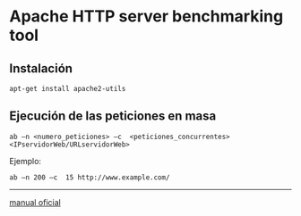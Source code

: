 
# Apache HTTP server benchmarking tool


## Instalación
```
apt-get install apache2-utils
```


## Ejecución de las peticiones en masa
```
ab –n <numero_peticiones> –c  <peticiones_concurrentes> <IPservidorWeb/URLservidorWeb>
```

Ejemplo:
```
ab –n 200 –c  15 http://www.example.com/
```
---

[manual oficial](https://httpd.apache.org/docs/2.4/programs/ab.html)
